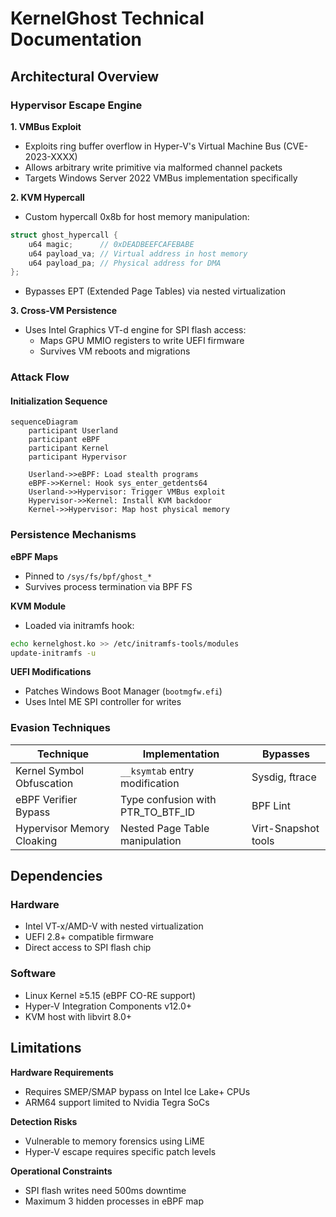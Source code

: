 # KernelGhost Technical Documentation

## Architectural Overview

### Hypervisor Escape Engine

**1. VMBus Exploit**  
- Exploits ring buffer overflow in Hyper-V's Virtual Machine Bus (CVE-2023-XXXX)
- Allows arbitrary write primitive via malformed channel packets
- Targets Windows Server 2022 VMBus implementation specifically

**2. KVM Hypercall**  
- Custom hypercall 0x8b for host memory manipulation:
```c
struct ghost_hypercall {
    u64 magic;      // 0xDEADBEEFCAFEBABE
    u64 payload_va; // Virtual address in host memory
    u64 payload_pa; // Physical address for DMA
};
```
- Bypasses EPT (Extended Page Tables) via nested virtualization

**3. Cross-VM Persistence**
- Uses Intel Graphics VT-d engine for SPI flash access:
  - Maps GPU MMIO registers to write UEFI firmware
  - Survives VM reboots and migrations

### Attack Flow

#### Initialization Sequence
```mermaid
sequenceDiagram
    participant Userland
    participant eBPF
    participant Kernel
    participant Hypervisor
    
    Userland->>eBPF: Load stealth programs
    eBPF->>Kernel: Hook sys_enter_getdents64
    Userland->>Hypervisor: Trigger VMBus exploit
    Hypervisor->>Kernel: Install KVM backdoor
    Kernel->>Hypervisor: Map host physical memory
```

### Persistence Mechanisms

**eBPF Maps**  
- Pinned to `/sys/fs/bpf/ghost_*`  
- Survives process termination via BPF FS

**KVM Module**  
- Loaded via initramfs hook:
```bash
echo kernelghost.ko >> /etc/initramfs-tools/modules
update-initramfs -u
```

**UEFI Modifications**  
- Patches Windows Boot Manager (`bootmgfw.efi`)  
- Uses Intel ME SPI controller for writes

### Evasion Techniques

| Technique                   | Implementation                          | Bypasses             |
|----------------------------|------------------------------------------|----------------------|
| Kernel Symbol Obfuscation  | `__ksymtab` entry modification           | Sysdig, ftrace       |
| eBPF Verifier Bypass       | Type confusion with PTR_TO_BTF_ID       | BPF Lint             |
| Hypervisor Memory Cloaking | Nested Page Table manipulation           | Virt-Snapshot tools  |

## Dependencies

### Hardware
- Intel VT-x/AMD-V with nested virtualization
- UEFI 2.8+ compatible firmware
- Direct access to SPI flash chip

### Software
- Linux Kernel ≥5.15 (eBPF CO-RE support)
- Hyper-V Integration Components v12.0+
- KVM host with libvirt 8.0+

## Limitations

**Hardware Requirements**
- Requires SMEP/SMAP bypass on Intel Ice Lake+ CPUs
- ARM64 support limited to Nvidia Tegra SoCs

**Detection Risks**
- Vulnerable to memory forensics using LiME
- Hyper-V escape requires specific patch levels

**Operational Constraints**
- SPI flash writes need 500ms downtime
- Maximum 3 hidden processes in eBPF map
